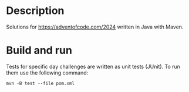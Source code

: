 # Description
Solutions for https://adventofcode.com/2024 written in Java with Maven.

# Build and run
Tests for specific day challenges are written as unit tests (JUnit). To run them use the following command:
```shell
mvn -B test --file pom.xml
```